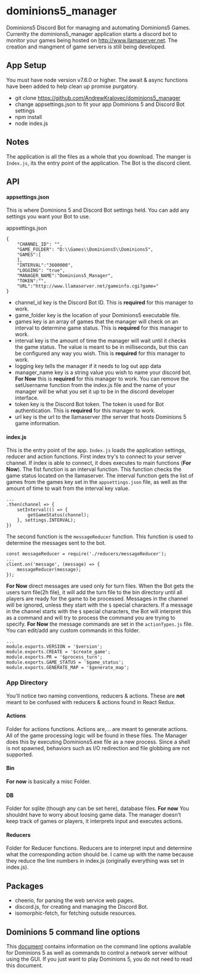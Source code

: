 # dominions5_manager
Dominions5 Discord Bot for managing and automating Dominions5 Games. Currenlty the dominions5_manager application starts a discord bot to monitor your games being hosted on http://www.llamaserver.net. The creation and mangment of game servers is still being developed.

## App Setup
You must have node version v7.6.0 or higher. The await & async functions have been added to help clean up promise purgatory. 
 * git clone https://github.com/AndrewKralovec/dominions5_manager
 * change appsettings.json to fit your app Dominions 5 and Discord Bot settings
 * npm install
 * node index.js 

## Notes
The application is all the files as a whole that you download. The manger is `Index.js`, its the entry point of the application. The Bot is the discord client. 

## API

#### appsettings.json

This is where Dominions 5 and Discord Bot settings held. You can add any settings you want your Bot to use. 

appsettings.json
```
{
    "CHANNEL_ID": "",
    "GAME_FOLDER": "D:\\Games\\Dominions5\\Dominions5",
    "GAMES":[
    ], 
    "INTERVAL":"3600000",     
    "LOGGING": "true",
    "MANAGER_NAME":"Dominions5_Manager", 
    "TOKEN":"",
    "URL":"http://www.llamaserver.net/gameinfo.cgi?game="
}
```
 * channel_id key is the Discord Bot ID. This is **required** for this manager to work. 
 * game_folder key is the location of your Dominions5 executable file. 
 * games key is an array of games that the manager will check on an interval to determine game status. This is **required** for this manager to work. 
 * interval key is the amount of time the manager will wait until it checks the game status. The value is meant to be in milliseconds, but this can be configured any way you wish. This is **required** for this manager to work. 
 * logging key tells the manager if it needs to log out app data 
 * manager_name key is a string value you wish to name your discord bot.  **For Now** this is **required** for this manager to work. You can remove the setUsername function from the index.js file and the name of your manager will be what you set it up to be in the discord developer interface. 
 * token key is the Discord Bot token. The token is used for Bot authentication. This is **required** for this manager to work. 
 * url key is the url to the llamaserver (the server that hosts Dominions 5 game information. 

#### index.js

This is the entry point of the app. `Index.js` loads the application settings, reducer and action functions. First index try's to connect to your server channel.  If index is able to connect, it does executes to main functions (**For Now**). The fist function is an interval function. This function checks the game status located on the llamaserver. The interval function gets the list of games from the games key set in the `appsettings.json` file, as well as the amount of time to wait from the interval key value. 
```
... 
.then(channel => {
    setInterval(() => {
        getGameStatus(channel); 
    }, settings.INTERVAL);
})
```
The second function is the `messageReducer` function. This function is used to determine the messages sent to the bot.
```
const messageReducer = require('./reducers/messageReducer');
...
client.on('message', (message) => {
    messageReducer(message); 
});
```
**For Now** direct messages are used only for turn files. When the Bot gets the users turn file(2h file), it will add the turn file to the bin directory until all players are ready for the game to be processed. Messages in the channel will be ignored, unless they start with the `$` special characters. If a message in the channel starts with the `$` special characters, the Bot will interpret this as a command and will try to process the command you are trying to specify. **For Now** the message commands are set in the `actionTypes.js` file. You can edit/add any custom commands in this folder. 
```
...
module.exports.VERSION = '$version';
module.exports.CREATE = '$create_game';
module.exports.PR = '$process_turn';
module.exports.GAME_STATUS = '$game_status';
module.exports.GENERATE_MAP = '$generate_map';
```

### App Directory  
You'll notice two naming conventions, reducers & actions. These are **not** meant to be confused with reducers & actions found in React Redux. 

#### Actions 
Folder for actions functions. Actions are,... are meant to generate actions. All of the game processing logic will be found in these files. The Manager does this by executing Dominions5.exe file as a new process. Since a shell is not spawned, behaviors such as I/O redirection and file globbing are not supported.

#### Bin 
**For now** is basically a misc Folder.

#### DB 
Folder for sqlite (though any can be set here), database files. **For now** You shouldnt have to worry about loosing game data. The manager doesn't keep track of games or players, it interprets input and executes actions. 

#### Reducers 
Folder for Reducer functions. Reducers are to interpret input and determine what the corresponding action should be. I came up with the name because they reduce the line numbers in index.js (originally everything was set in index.js). 


## Packages 
 * cheerio, for parsing the web service web pages. 
 * discord.js, for creating and managing the Discord Bot. 
 * isomorphic-fetch, for fetching outside resources.  

## Dominions 5 command line options

This [document](http://www.illwinter.com/dom5/techmanual.html#network-options) contains information on the command line options available for Dominions 5 as well as commands to control a network server without using the GUI. If you just want to play Dominions 5, you do not need to read this document.
